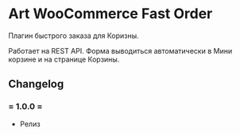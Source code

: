 # Art WooCommerce Fast Order

Плагин быстрого заказа для Коризны.

Работает на REST API. Форма выводиться автоматически в Мини корзине и на странице Корзины. 


## Changelog

### = 1.0.0 =
* Релиз
